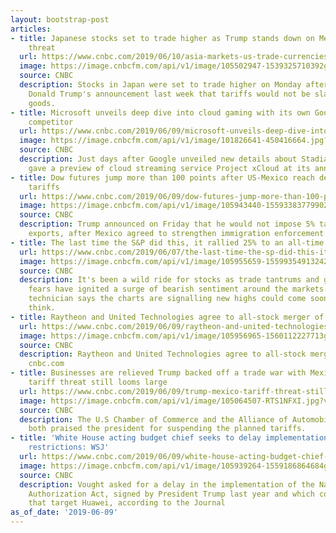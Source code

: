 ```yaml
---
layout: bootstrap-post
articles:
- title: Japanese stocks set to trade higher as Trump stands down on Mexico tariff
    threat
  url: https://www.cnbc.com/2019/06/10/asia-markets-us-trade-currencies-and-oil-in-focus.html
  image: https://image.cnbcfm.com/api/v1/image/105502947-1539325710392gettyimages-1042142542.jpeg?v=1560123600
  source: CNBC
  description: Stocks in Japan were set to trade higher on Monday after U.S. President
    Donald Trump's announcement last week that tariffs would not be slapped on Mexican
    goods.
- title: Microsoft unveils deep dive into cloud gaming with its own Google Stadia
    competitor
  url: https://www.cnbc.com/2019/06/09/microsoft-unveils-deep-dive-into-cloud-gaming-with-its-own-google-stadia-competitor.html
  image: https://image.cnbcfm.com/api/v1/image/101826641-450416664.jpg?v=1532564452
  source: CNBC
  description: Just days after Google unveiled new details about Stadia, Microsoft
    gave a preview of cloud streaming service Project xCloud at its annual E3 conference.
- title: Dow futures jump more than 100 points after US-Mexico reach deal to avoid
    tariffs
  url: https://www.cnbc.com/2019/06/09/dow-futures-jump-more-than-100-points-after-us-mexico-reach-deal-to-avoid-tariffs.html
  image: https://image.cnbcfm.com/api/v1/image/105943440-15593383779902019-04-05t215742z_456096400_rc1ce48d59c0_rtrmadp_3_usa-immigration-border.jpg?v=1559338439
  source: CNBC
  description: Trump announced on Friday that he would not impose 5% tariffs on Mexican
    exports, after Mexico agreed to strengthen immigration enforcement.
- title: The last time the S&P did this, it rallied 25% to an all-time high
  url: https://www.cnbc.com/2019/06/07/the-last-time-the-sp-did-this-it-rallied-25percent-to-an-all-time-high.html
  image: https://image.cnbcfm.com/api/v1/image/105955659-15599354913242019-06-04t203428z_1664613502_rc1260573e20_rtrmadp_3_usa-stocks.jpg?v=1559935559
  source: CNBC
  description: It's been a wild ride for stocks as trade tantrums and global growth
    fears have ignited a surge of bearish sentiment around the markets. But, a top
    technician says the charts are signalling new highs could come sooner than investors
    think.
- title: Raytheon and United Technologies agree to all-stock merger of equals
  url: https://www.cnbc.com/2019/06/09/raytheon-and-united-technologies-agree-to-all-stock-merger-of-equals.html
  image: https://image.cnbcfm.com/api/v1/image/105956965-1560112227713gettyimages-468275715.jpeg?v=1560112309
  source: CNBC
  description: Raytheon and United Technologies agree to all-stock merger of equals
    cnbc.com
- title: Businesses are relieved Trump backed off a trade war with Mexico, but his
    tariff threat still looms large
  url: https://www.cnbc.com/2019/06/09/trump-mexico-tariff-threat-still-looms-over-businesses.html
  image: https://image.cnbcfm.com/api/v1/image/105064507-RTS1NFXI.jpg?v=1547128001
  source: CNBC
  description: The U.S Chamber of Commerce and the Alliance of Automobile Manufacturers
    both praised the president for suspending the planned tariffs.
- title: 'White House acting budget chief seeks to delay implementation of Huawei
    restrictions: WSJ'
  url: https://www.cnbc.com/2019/06/09/white-house-acting-budget-chief-seeks-to-delay-implementation-of-huawei-restrictions-wsj.html
  image: https://image.cnbcfm.com/api/v1/image/105939264-1559186864684gettyimages-1146667825.jpeg?v=1559885069
  source: CNBC
  description: Vought asked for a delay in the implementation of the National Defense
    Authorization Act, signed by President Trump last year and which contains provisions
    that target Huawei, according to the Journal
as_of_date: '2019-06-09'
---
```


